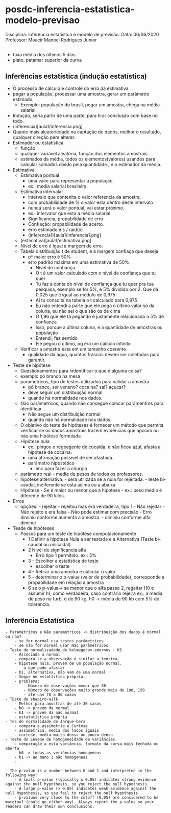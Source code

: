 # posdc-inferencia-estatistica-modelo-previsao

Disciplina: Inferência estatística e modelo de previsão.
Data: 06/06/2020
Professor: Moacir Manoel Rodrigues Junior

## 
- taxa média dos últimos 5 dias
- plato, patamar superior da curva

## Inferências estatística (indução estatística)

 - O processo de cálculo e controle do erro da estimativa
 - pegar a população, processar uma amostra, gerar um parâmetro estimado, 
	- Exemplo: população do brasil, pegar um amostra, chega na média salarial.
 - Indução, seria partir de uma parte, para tirar conclusão com base no todo.
 - (inferencia)[aula1/inferencia.png]
 - Quanto mais aleatoriedade na captação de dados, melhor o resultado, qualquer direção para alterar.
 - Estimador ou estatística
	- função
	- qualquer variável aleatória, função dos elementos amostrais.
	- estimados da média, todos os elementos(valores) usandos para calcular somados divido pela quantidade., é o estimador da média.
 - Estimativa
	- Estimativa pontual
		- uma valor para representar a população.
		- ex.: media salarial brasileira.
	- Estimativa intervalar
		- intervalo que contenha o valor  referencia da amostra.
		- com probabilidade de % o valor esta dentro deste intervalo
		- nunca será o valor pontual, vai estar próximo.
		- ex.: intervalor que esta a média salarial
		- Significancia, propabilidade de erro
		- Confiação: propabilidade de acerto.
		- erro estimado é s / raid(n)
		-  (inferencia1)[aula1/inferencia1.png]
	- (estimativa)[aula1/estimativa.png]
	- Nível de erro é igual a margem de erro.
	- Tabela distribuição t de student, é a margem confiaça que deseja
		- p^ maior erro é 50%
		- erro padrão máxima em uma estimativa de 50%
			- Nível de confiança
			- O t é um valor calculado com o nível de confiança que tu quer
			- Tu faz a conta do nível de confiança que tu quer pra tua pesquisa, exemplo se for 5%, é 5% dividido por 2. Que dá 0,025 que é igual ao módulo de 0,975
			- Aí tu consulta na tabela o t calculado para 0,975
			- Eu não entendi a parte que ele pega o último valor só da coluna, eu não sei o que são os de cima
			- O 1,96 que ele tá pegando é justamente relacionado a 5% de confiança
			- isso, porque a última coluna, é a quantidade de amostras ou população
			- Entendi, faz sentido
			- Ele pegou o último, pq era um cálculo infinito
	- Verificar a amostra esta em um tamanho coerente
		- qualidade da água, quantos frascos devem ser coletados para garantir.
 - Teste de hipótese
	- Questionamentos para indentificar o que é alguma coisa?
	- exemplo pó branco na mesa
	- parametricos, tipo de testes utilizados para validar a amostra
		- pó branco, ser veneno? cocaina? sal? açucar?
		- deve seguir um distribuição normal
		- quando há normalidade nos dados.
	- Não parâmetricos, quando não consegue colocar parâmentros para identificar
		- Não segue um distribuição normal
		- quando não há normalidade nos dados.
	- O objetivo do teste de hipóteses é fornecer um método que permita verificar se os dados amostrais trazem evidências que apoiam ou não uma hipótese formulada
	- Hipótese nula
		- ex.: pingou o regeagente de cocaida, e não ficou azul, afasta a hipotese de cocaina.
		- uma afirmação possível de ser afastada.
		- parâmetro hipostético
			- imc para fazer a cirurgia
	- parâmetro real
			- media de pesos de todos os professores.
	- hipótese alternativa.
			- será utilizada se a nula for rejeitada.
			- teste bi-caudal, indiferente se esta acima ou a abaixa
	- Hipótese
			- Se é maior ou menor que a hipotese
			- ex.: peso medio é diferente de 90 kilos.
- Erros
	- opções: 
			- rejeitar
				- rejeitou mas era verdadeira, tipo 1
			- Não rejeitar
				- Não rejeito e era falsa
				- Não pode estimar com precisão
				- Erro diminiu conforme aumenta a amostra.
				- diminiu conforme alfa diminui
- Tesde de hipóteses
	- Passos para um teste de hipótese computacionamente
		- 1 Definir a hipótese Nula a ser testada e a Alternativa (Teste bi-caudal ou unicaldal).
		- 2 Nivél de significancia alfa	
			- Erro tipo 1 permitido. ex.: 5%
		- 3 - Escolher a estatística de teste
			- escolher o teste
		- 4 - Retirar uma amostra e calcular o valor
		- 5 - determinar o p-value (valor de probabilidade), corresponde a propabilidade em relação a amostra
		- 6 se o p-value-> se menor que o alfa passo 2, regeitar H0 e assumir h1, como verdadeira, caso contrário rejeira
			ex.: a media de peso na furb, é de 90 kg, 
				h0 -> média de 90 kb com 5% de tolerancia.
				

## Inferência Estatística

	- Paramétricos e Não paramétricos -> distribuição dos dados é normal ou não?
		- se for normal usa testes parâmetricos
		- se não for normal usar Não parâmetricos
	- Teste de normalizadade de kolmogorov-smornov - KS
		- Associada a normal
		- compara se a observação é similar a teórica.
		- hipotese nula, provem de um população normal.
			o que pode afastar
		- hi, alternativa, não vem de uma normal
		- Segue um estatística própria.
		- problema:
			- Número de observações menor que 30
			- Múmero de observações muito grande mais de 100, 150
			- até uns 70 a 80 casos
	- TEste de shapiro-wilk
		- Melhor para amostras de até 30 casos
		- h0 -> provem da normal
		- h1 -> provem da não normal
		- estatatística própria
	- Tes de normalidade de Jarque-bera
		- compara a assimetria e Curtose
		- assimetrica, media dos lados iguais
		- curtose, media muito densa ou pouco densa
	- Teste do Levene de homogeneidade de variâncias.
		- comparação a esta variáncia, formato da curva mais fechada ou aberta
		- h0 -> todas as veriáncias homogeneas
		- h1 -> ao meno 1 não homogeneas
		- 
		
	- The p-value is a number between 0 and 1 and interpreted in the following way:
		- A small p-value (typically ≤ 0.05) indicates strong evidence against the null hypothesis, so you reject the null hypothesis.
		- A large p-value (> 0.05) indicates weak evidence against the null hypothesis, so you fail to reject the null hypothesis.
		- p-values very close to the cutoff (0.05) are considered to be marginal (could go either way). Always report the p-value so your readers can draw their own conclusions.

